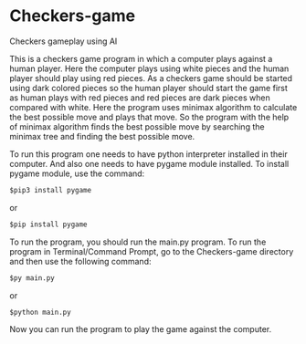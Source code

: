 # Checkers-game
Checkers gameplay using AI

This is a checkers game program in which a computer plays against a human player. Here the computer plays using white pieces 
and the human player should play using red pieces. As a checkers game should be started using dark colored pieces so the human
player should start the game first as human plays with red pieces and red pieces are dark pieces when compared with white.
Here the program uses minimax algorithm to calculate the best possible move and plays that move. So the program with the 
help of minimax algorithm finds the best possible move by searching the minimax tree and finding the best possible move.

To run this program one needs to have python interpreter installed in their computer. And also one needs to have pygame module 
installed. To install pygame module, use the command:

```ps
$pip3 install pygame
``` 
  
  or

```ps
$pip install pygame
```

To run the program, you should run the main.py program. To run the program in Terminal/Command Prompt, go to the Checkers-game
directory and then use the following command:

```ps
$py main.py
```
  
  or

```ps
$python main.py
```

Now you can run the program to play the game against the computer.
